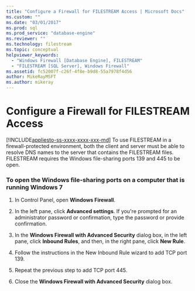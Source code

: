 ```yaml
---
title: "Configure a Firewall for FILESTREAM Access | Microsoft Docs"
ms.custom: ""
ms.date: "03/01/2017"
ms.prod: sql
ms.prod_service: "database-engine"
ms.reviewer: ""
ms.technology: filestream
ms.topic: conceptual
helpviewer_keywords: 
  - "Windows Firewall [Database Engine], FILESTREAM"
  - "FILESTREAM [SQL Server], Windows Firewall"
ms.assetid: fc52007f-c26f-4f8e-b9d8-55a7978f4d56
author: MikeRayMSFT
ms.author: mikeray
---
```

# Configure a Firewall for FILESTREAM Access
[!INCLUDE[appliesto-ss-xxxx-xxxx-xxx-md](../../includes/appliesto-ss-xxxx-xxxx-xxx-md.md)]
  To use FILESTREAM in a firewall-protected environment, both the client and server must be able to resolve DNS names to the server that contains the FILESTREAM files. FILESTREAM requires the Windows file-sharing ports 139 and 445 to be open.  
  
### To open the Windows file-sharing ports on a computer that is running Windows 7  
  
1.  In Control Panel, open **Windows Firewall**.  
  
2.  In the left pane, click **Advanced settings**. If you're prompted for an administrator password or confirmation, type the password or provide confirmation.  
  
3.  In the **Windows Firewall with Advanced Security** dialog box, in the left pane, click **Inbound Rules**, and then, in the right pane, click **New Rule**.  
  
4.  Follow the instructions in the New Inbound Rule wizard to add TCP port 139.  
  
5.  Repeat the previous step to add TCP port 445.  
  
6.  Close the **Windows Firewall with Advanced Security** dialog box.  
  
  
